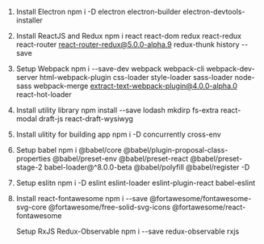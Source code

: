 1. Install Electron
npm i -D electron electron-builder electron-devtools-installer

2. Install ReactJS and Redux
npm i react react-dom redux react-redux react-router react-router-redux@5.0.0-alpha.9 redux-thunk history --save 

3. Setup Webpack
npm i --save-dev webpack webpack-cli webpack-dev-server html-webpack-plugin css-loader style-loader sass-loader node-sass webpack-merge extract-text-webpack-plugin@4.0.0-alpha.0 react-hot-loader

4. Install utility library
npm install --save lodash mkdirp fs-extra react-modal draft-js react-draft-wysiwyg

5. Install ulitity for building app
npm i -D concurrently cross-env

4. Setup babel
npm i @babel/core @babel/plugin-proposal-class-properties @babel/preset-env @babel/preset-react @babel/preset-stage-2 babel-loader@^8.0.0-beta @babel/polyfill @babel/register -D

5. Setup eslitn
npm i -D eslint eslint-loader eslint-plugin-react babel-eslint

6. Install react-fontawesome
 npm i --save @fortawesome/fontawesome-svg-core @fortawesome/free-solid-svg-icons @fortawesome/react-fontawesome

   Setup RxJS Redux-Observable
npm i --save redux-observable rxjs
